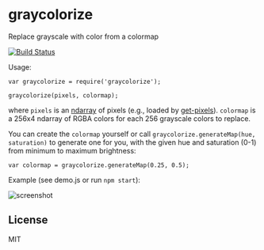 # graycolorize

Replace grayscale with color from a colormap

[![Build Status](https://travis-ci.org/deathcap/graycolorize.png)](https://travis-ci.org/deathcap/graycolorize)

Usage:

    var graycolorize = require('graycolorize');

    graycolorize(pixels, colormap);

where `pixels` is an [ndarray](https://github.com/mikolalysenko/ndarray) of pixels
(e.g., loaded by [get-pixels](https://github.com/mikolalysenko/get-pixels)). `colormap`
is a 256x4 ndarray of RGBA colors for each 256 grayscale colors to replace. 

You can create the `colormap` yourself or call `graycolorize.generateMap(hue, saturation)` to
generate one for you, with the given hue and saturation (0-1) from minimum to maximum brightness:

    var colormap = graycolorize.generateMap(0.25, 0.5);

Example (see demo.js or run `npm start`):

![screenshot](http://i.imgur.com/w1Zas8E.png "Screenshot")

## License

MIT

